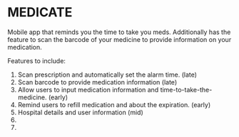 # MEDICATE

Mobile app that reminds you the time to take you meds. Additionally has the feature to scan the barcode of your medicine to provide information on your medication.





Features to include:
1. Scan prescription and automatically set the alarm time. (late)
2. Scan barcode to provide medication information  (late)
3. Allow users to input medication information and time-to-take-the-medicine. (early)
4. Remind users to refill medication and about the expiration. (early)
5. Hospital details and user information (mid)
6. 
7. 
